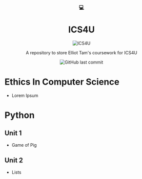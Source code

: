 <div align="center">
    <h3>💻</h3>
    <h1>ICS4U</h1>
    
![ICS4U](https://github.com/user-attachments/assets/2870f8e7-528c-41d4-9048-b881473c9ea9)

A repository to store Elliot Tam's coursework for ICS4U


![GitHub last commit](https://img.shields.io/github/last-commit/Eteaisme/ICS4U)




</div>

# Ethics In Computer Science
- Lorem Ipsum

# Python
## Unit 1
- Game of Pig
## Unit 2 
- Lists
